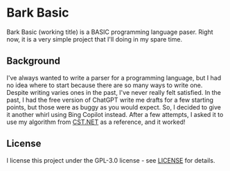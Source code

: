 # Bark Basic

Bark Basic (working title) is a BASIC programming language paser. Right now, it is a very simple project that I'll doing in my spare time.

## Background

I've always wanted to write a parser for a programming language, but I had no idea where to start because there are so many ways to write one. Despite writing varies ones in the past, I've never really felt satisfied. In the past, I had the free version of ChatGPT write me drafts for a few starting points, but those were as buggy as you would expect. So, I decided to give it another whirl using Bing Copilot instead. After a few attempts, I asked it to use my algorithm from [CST.NET](https://github.com/tonytins/cstdotnet) as a reference, and it worked!

## License

I license this project under the GPL-3.0 license - see [LICENSE](LICENSE) for details.